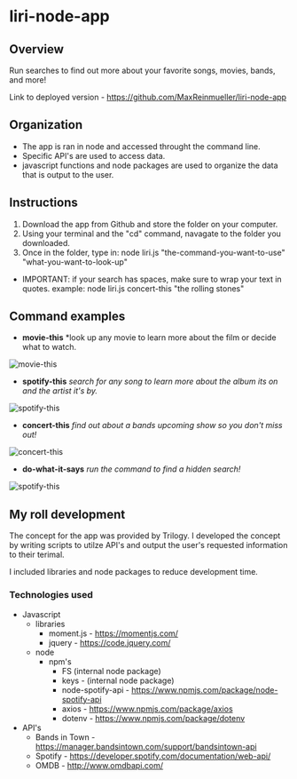 # liri-node-app

## Overview
Run searches to find out more about your favorite songs, movies, bands, and more!

Link to deployed version - https://github.com/MaxReinmueller/liri-node-app

## Organization
  * The app is ran in node and accessed throught the command line. 
  * Specific API's are used to access data.
  * javascript functions and node packages are used to organize the data that is output to the user.

## Instructions
  1. Download the app from Github and store the folder on your computer.
  1. Using your terminal and the "cd" command, navagate to the folder you downloaded.
  1. Once in the folder, type in: node liri.js "the-command-you-want-to-use" "what-you-want-to-look-up"
  
   * IMPORTANT: if your search has spaces, make sure to wrap your text in quotes. example: node liri.js concert-this "the rolling stones"
      
## Command examples
  * **movie-this**
  *look up any movie to learn more about the film or decide what to watch.
  
  ![movie-this](https://github.com/MaxReinmueller/liri-node-app/blob/master/img/rocky.jpg)

  * **spotify-this**
  *search for any song to learn more about the album its on and the artist it's by.*
 
  ![spotify-this](https://github.com/MaxReinmueller/liri-node-app/blob/master/img/eye_of_the_tiger.jpg)

  * **concert-this**
  *find out about a bands upcoming show so you don't miss out!*
   
  ![concert-this](https://github.com/MaxReinmueller/liri-node-app/blob/master/img/rolling_stones.jpg)

  * **do-what-it-says**
  *run the command to find a hidden search!*
    
  ![spotify-this](https://github.com/MaxReinmueller/liri-node-app/blob/master/img/do_what_it_says.jpg)
      
## My roll development
The concept for the app was provided by Trilogy. I developed the concept by writing scripts to utilze API's and output the user's requested information to their terimal.

I included libraries and node packages to reduce development time.

### Technologies used
 * Javascript
   * libraries
     * moment.js - https://momentjs.com/
     * jquery - https://code.jquery.com/
   * node
     * npm's
       * FS (internal node package)
       * keys - (internal node package)
       * node-spotify-api - https://www.npmjs.com/package/node-spotify-api
       * axios - https://www.npmjs.com/package/axios
       * dotenv - https://www.npmjs.com/package/dotenv
 * API's
   * Bands in Town - https://manager.bandsintown.com/support/bandsintown-api
   * Spotify - https://developer.spotify.com/documentation/web-api/
   * OMDB - http://www.omdbapi.com/
